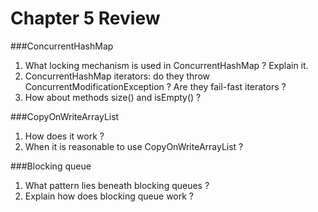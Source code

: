 Chapter 5 Review
===

###ConcurrentHashMap

1. What locking mechanism is used in ConcurrentHashMap ? Explain it.
2. ConcurrentHashMap iterators: do they throw ConcurrentModificationException ? Are they fail-fast iterators ?
3. How about methods size() and isEmpty() ?

###CopyOnWriteArrayList

1. How does it work ?
2. When it is reasonable to use CopyOnWriteArrayList ?

###Blocking queue

1. What pattern lies beneath blocking queues ? 
2. Explain how does blocking queue work ?